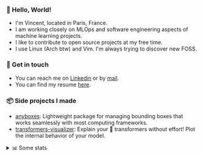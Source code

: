 ### 👋 Hello, World!

- I'm Vincent, located in Paris, France.
- I am working closely on MLOps and software engineering aspects of machine learning projects.
- I like to contribute to open source projects at my free time.
- I use Linux (Arch btw) and Vim. I'm always trying to discover new FOSS.

### 🔗 Get in touch

- You can reach me on [Linkedin](https://www.linkedin.com/in/vincent-duchauffour-3a9641155/) or by [mail](mailto:vincent.duchauffour@proton.me).
- You can find my resume [here](https://raw.githubusercontent.com/VDuchauffour/resume/main/resume.pdf).

### 📦 Side projects I made

- [anyboxes](https://github.com/VDuchauffour/anyboxes): Lightweight package for managing bounding boxes that works seamlessly with most computing frameworks.
- [transformers-visualizer](https://github.com/VDuchauffour/transformers-visualizer): Explain your 🤗 transformers without effort! Plot the internal behavior of your model. 

<details><summary>📊 Some stats</summary>  
  
<p align="center">
  <img alt="VDuchauffour's github stats" src="https://github-readme-stats.vercel.app/api?username=VDuchauffour&include_all_commits=true&show_icons=true&theme=react"/>
  <br />
  <img alt="VDuchauffour's streak stats" src="https://streak-stats.demolab.com?user=VDuchauffour&theme=react"/>
  <br />
  <img alt="VDuchauffour's language stats" src="https://github-readme-stats.vercel.app/api/top-langs/?username=VDuchauffour&count_private=true&include_all_commits=true&show_icons=true&layout=compact&theme=react"/>
  <!--   <br />
  <img alt="VDuchauffour's Wakatime stats" src="https://github-readme-stats.vercel.app/api/wakatime?username=VDuchauffour&theme=react"/> -->
</p>

#### 🧭 Wakatime stats
<!--START_SECTION:waka-->
![Code Time](http://img.shields.io/badge/Code%20Time-2%2C047%20hrs%2021%20mins-blue)

![Lines of code](https://img.shields.io/badge/From%20Hello%20World%20I%27ve%20Written-4.8%20million%20lines%20of%20code-blue)

**🐱 My GitHub Data** 

> 📦 981.7 kB Used in GitHub's Storage 
 > 
> 🏆 719 Contributions in the Year 2024
 > 
> 🚫 Not Opted to Hire
 > 
> 📜 9 Public Repositories 
 > 
> 🔑 2 Private Repositories 
 > 
**I'm an Early 🐤** 

```text
🌞 Morning                481 commits         ██░░░░░░░░░░░░░░░░░░░░░░░   08.80 % 
🌆 Daytime                3122 commits        ██████████████░░░░░░░░░░░   57.13 % 
🌃 Evening                1467 commits        ███████░░░░░░░░░░░░░░░░░░   26.84 % 
🌙 Night                  395 commits         ██░░░░░░░░░░░░░░░░░░░░░░░   07.23 % 
```
📅 **I'm Most Productive on Monday** 

```text
Monday                   1128 commits        █████░░░░░░░░░░░░░░░░░░░░   20.64 % 
Tuesday                  1074 commits        █████░░░░░░░░░░░░░░░░░░░░   19.65 % 
Wednesday                945 commits         ████░░░░░░░░░░░░░░░░░░░░░   17.29 % 
Thursday                 1058 commits        █████░░░░░░░░░░░░░░░░░░░░   19.36 % 
Friday                   862 commits         ████░░░░░░░░░░░░░░░░░░░░░   15.77 % 
Saturday                 103 commits         ░░░░░░░░░░░░░░░░░░░░░░░░░   01.88 % 
Sunday                   295 commits         █░░░░░░░░░░░░░░░░░░░░░░░░   05.40 % 
```


📊 **This Week I Spent My Time On** 

```text
💬 Programming Languages: 
Python                   17 hrs 37 mins      ████████████████████░░░░░   79.08 % 
TOML                     1 hr 13 mins        █░░░░░░░░░░░░░░░░░░░░░░░░   05.46 % 
Bash                     1 hr 11 mins        █░░░░░░░░░░░░░░░░░░░░░░░░   05.32 % 
SQL                      44 mins             █░░░░░░░░░░░░░░░░░░░░░░░░   03.30 % 
Other                    43 mins             █░░░░░░░░░░░░░░░░░░░░░░░░   03.22 % 
```


 Last Updated on 26/07/2024 00:42:08 UTC
<!--END_SECTION:waka-->
</details>

